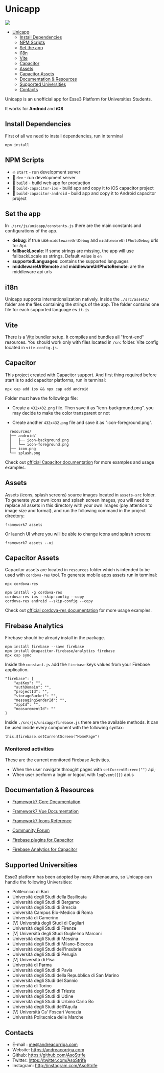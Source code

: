 # Unicapp

![](https://github.com/AsoStrife/Unicapp/blob/04d521d33385baca46e3b95a87c66e2ba8251296/resources/demo-app.jpg?raw=true)

- [Unicapp](#unicapp)
  * [Install Dependencies](#install-dependencies)
  * [NPM Scripts](#npm-scripts)
  * [Set the app](#set-the-app)
  * [i18n](#i18n)
  * [Vite](#vite)
  * [Capacitor](#capacitor)
  * [Assets](#assets)
  * [Capacitor Assets](#capacitor-assets)
  * [Documentation & Resources](#documentation---resources)
  * [Supported Universities](#supported-universities)
  * [Contacts](#contacts)


Unicapp is an unofficial app for Esse3 Platform for Universities Students.

It works for **Android** and **iOS**.

## Install Dependencies

First of all we need to install dependencies, run in terminal
```
npm install
```

## NPM Scripts

* 🔥 `start` - run development server
* 🔧 `dev` - run development server
* 🔧 `build` - build web app for production
* 📱 `build-capacitor-ios` - build app and copy it to iOS capacitor project
* 📱 `build-capacitor-android` - build app and copy it to Android capacitor project

## Set the app

In `./src/js/unicapp/constants.js` there are the main constants and configurations of the app. 

- **debug**: if true use `middlewareUrlDebug` and `middlewareUrlPhotoDebug` urls for Api.
- **fallbackLocale**: If some strings are missing, the app will use fallbackLocale as strings. Default value is `en`
- **supportedLanguages**: contains the supported languages
- **middlewareUrlRemote** and **middlewareUrlPhotoRemote**: are the middleware api urls

## i18n 

Unicapp supports internationalization natively. 
Inside the `./src/assets/` folder are the files containing the strings of the app. The folder contains one file for each supported language es `it.js`.


## Vite

There is a [Vite](https://vitejs.dev) bundler setup. It compiles and bundles all "front-end" resources. You should work only with files located in `/src` folder. Vite config located in `vite.config.js`.
## Capacitor

This project created with Capacitor support. And first thing required before start is to add capacitor platforms, run in terminal:

```
npx cap add ios && npx cap add android
```

Folder must have the followings file: 

- Create a `432x432.png` file. Then save it as "icon-background.png". you may decide to make the color transparent or not

- Create another `432x432.png` file and save it as "icon-foreground.png".

```
  resources/
  ├── android/
  │   ├── icon-background.png
  │   └── icon-foreground.png
  ├── icon.png
  └── splash.png
```

Check out [official Capacitor documentation](https://capacitorjs.com) for more examples and usage examples.

## Assets

Assets (icons, splash screens) source images located in `assets-src` folder. To generate your own icons and splash screen images, you will need to replace all assets in this directory with your own images (pay attention to image size and format), and run the following command in the project directory:

```
framework7 assets
```

Or launch UI where you will be able to change icons and splash screens:

```
framework7 assets --ui
```

## Capacitor Assets

Capacitor assets are located in `resources` folder which is intended to be used with `cordova-res` tool. To generate  mobile apps assets run in terminal:
```
npx cordova-res

npm install -g cordova-res
cordova-res ios --skip-config --copy
cordova-res android --skip-config --copy
```

Check out [official cordova-res documentation](https://github.com/ionic-team/cordova-res) for more usage examples.

## Firebase Analytics

Firebase should be already install in the package. 

```
npm install firebase --save firebase
npm install @capacitor-firebase/analytics firebase
npx cap sync
```

Inside the `constant.js` add the `firebase` keys values from your Firebase  application.

```
"firebase": {
    "apiKey": "",
    "authDomain": "",
    "projectId": "",
    "storageBucket": "",
    "messagingSenderId": "",
    "appId": "",
    "measurementId": ""
}
```

 Inside `./src/js/unicapp/firebase.js` there are the available methods. It can be used inside every component with the following syntax: 

`this.$firebase.setCurrentScreen("HomePage")`

### Monitored activities

These are the current monitored Firebase Activities. 

- When the user navigate throught pages with `setCurrentScreen("")` api;
- When user perform a login or logout with `logEvent({})` api.s

## Documentation & Resources

* [Framework7 Core Documentation](https://framework7.io/docs/)
* [Framework7 Vue Documentation](https://framework7.io/vue/)


* [Framework7 Icons Reference](https://framework7.io/icons/)
* [Community Forum](https://forum.framework7.io)
* [Firebase plugins for Capacitor](https://github.com/capawesome-team/capacitor-firebase)
* [Firebase Analytics for Capacitor](https://github.com/capawesome-team/capacitor-firebase/tree/main/packages/analytics)

## Supported Universities

Esse3 platform has been adopted by many Athenaeums, so Unicapp can handle the following Universities:

- Politecnico di Bari
- Università degli Studi della Basilicata
- Università degli Studi di Bergamo
- Università degli Studi di Brescia
- Università Campus Bio-Medico di Roma
- Università di Camerino
- [V] Università degli Studi di Cagliari
- Università degli Studi di Firenze
- [V] Università degli Studi Guglielmo Marconi
- Università degli Studi di Messina
- Università degli Studi di Milano-Bicocca
- Università degli Studi dell\'Insubria
- Università degli Studi di Perugia
- [V] Università di Pisa
- Università di Parma
- Università degli Studi di Pavia
- Università degli Studi della Repubblica di San Marino
- Università degli Studi del Sannio
- Università di Torino
- Università degli Studi di Trieste
- Università degli Studi di Udine
- Università degli Studi di Urbino Carlo Bo
- Università degli Studi dell\'Aquila
- [V] Università Ca\' Foscari Venezia
- Università Politecnica delle Marche

## Contacts

* E-mail : me@andreacorriga.com
* Website: https://andreacorriga.com
* Github: https://github.com/AsoStrife
* Twitter: https://twitter.com/AsoStrife
* Instagram: http://instagram.com/AsoStrife
